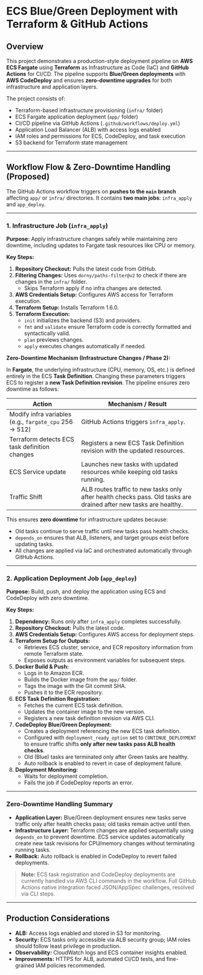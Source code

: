 # ECS Blue/Green Deployment with Terraform & GitHub Actions

## Overview

This project demonstrates a production-style deployment pipeline on **AWS ECS Fargate** using **Terraform** as Infrastructure as Code (IaC) and **GitHub Actions** for CI/CD. The pipeline supports **Blue/Green deployments** with **AWS CodeDeploy** and ensures **zero-downtime upgrades** for both infrastructure and application layers.

The project consists of:

- Terraform-based infrastructure provisioning (`infra/` folder)  
- ECS Fargate application deployment (`app/` folder)  
- CI/CD pipeline via GitHub Actions (`.github/workflows/deploy.yml`)  
- Application Load Balancer (ALB) with access logs enabled  
- IAM roles and permissions for ECS, CodeDeploy, and task execution  
- S3 backend for Terraform state management  

---

## Workflow Flow & Zero-Downtime Handling (Proposed)

The GitHub Actions workflow triggers on **pushes to the `main` branch** affecting `app/` or `infra/` directories. It contains **two main jobs**: `infra_apply` and `app_deploy`.

---

### 1. Infrastructure Job (`infra_apply`)

**Purpose:** Apply infrastructure changes safely while maintaining zero downtime, including updates to Fargate task resources like CPU or memory.

**Key Steps:**

1. **Repository Checkout:** Pulls the latest code from GitHub.  
2. **Filtering Changes:** Uses `dorny/paths-filter@v2` to check if there are changes in the `infra/` folder.  
   - Skips Terraform apply if no infra changes are detected.  
3. **AWS Credentials Setup:** Configures AWS access for Terraform execution.  
4. **Terraform Setup:** Installs Terraform 1.6.0.  
5. **Terraform Execution:**  
   - `init` initializes the backend (S3) and providers.  
   - `fmt` and `validate` ensure Terraform code is correctly formatted and syntactically valid.  
   - `plan` previews changes.  
   - `apply` executes changes automatically if needed.  

**Zero-Downtime Mechanism (Infrastructure Changes / Phase 2):**

In **Fargate**, the underlying infrastructure (CPU, memory, OS, etc.) is defined entirely in the ECS **Task Definition**. Changing these parameters triggers ECS to register a **new Task Definition revision**. The pipeline ensures zero downtime as follows:

| Action | Mechanism / Result |
|--------|------------------|
| Modify infra variables (e.g., `fargate_cpu` 256 → 512) | GitHub Actions triggers `infra_apply`. |
| Terraform detects ECS task definition changes | Registers a new ECS Task Definition revision with the updated resources. |
| ECS Service update | Launches new tasks with updated resources while keeping old tasks running. |
| Traffic Shift | ALB routes traffic to new tasks only after health checks pass. Old tasks are drained after new tasks are healthy. |

This ensures **zero downtime** for infrastructure updates because:

- Old tasks continue to serve traffic until new tasks pass health checks.  
- `depends_on` ensures that ALB, listeners, and target groups exist before updating tasks.  
- All changes are applied via IaC and orchestrated automatically through GitHub Actions.  

---

### 2. Application Deployment Job (`app_deploy`)

**Purpose:** Build, push, and deploy the application using ECS and CodeDeploy with zero downtime.

**Key Steps:**

1. **Dependency:** Runs only after `infra_apply` completes successfully.  
2. **Repository Checkout:** Pulls the latest code.  
3. **AWS Credentials Setup:** Configures AWS access for deployment steps.  
4. **Terraform Setup for Outputs:**  
   - Retrieves ECS cluster, service, and ECR repository information from remote Terraform state.  
   - Exposes outputs as environment variables for subsequent steps.  
5. **Docker Build & Push:**  
   - Logs in to Amazon ECR.  
   - Builds the Docker image from the `app/` folder.  
   - Tags the image with the Git commit SHA.  
   - Pushes it to the ECR repository.  
6. **ECS Task Definition Registration:**  
   - Fetches the current ECS task definition.  
   - Updates the container image to the new version.  
   - Registers a new task definition revision via AWS CLI.  
7. **CodeDeploy Blue/Green Deployment:**  
   - Creates a deployment referencing the new ECS task definition.  
   - Configured with `deployment_ready_option` set to `CONTINUE_DEPLOYMENT` to ensure traffic shifts **only after new tasks pass ALB health checks**.  
   - Old (Blue) tasks are terminated only after Green tasks are healthy.  
   - Auto rollback is enabled to revert in case of deployment failure.  
8. **Deployment Monitoring:**  
   - Waits for deployment completion.  
   - Fails the job if CodeDeploy reports an error.  

---

### Zero-Downtime Handling Summary

- **Application Layer:** Blue/Green deployment ensures new tasks serve traffic only after health checks pass; old tasks remain active until then.  
- **Infrastructure Layer:** Terraform changes are applied sequentially using `depends_on` to prevent downtime. ECS service updates automatically create new task revisions for CPU/memory changes without terminating running tasks.  
- **Rollback:** Auto rollback is enabled in CodeDeploy to revert failed deployments.  

> **Note:** ECS task registration and CodeDeploy deployments are currently handled via AWS CLI commands in the workflow. Full GitHub Actions native integration faced JSON/AppSpec challenges, resolved via CLI steps.

---

## Production Considerations

- **ALB:** Access logs enabled and stored in S3 for monitoring.  
- **Security:** ECS tasks only accessible via ALB security group; IAM roles should follow least privilege in production.  
- **Observability:** CloudWatch logs and ECS container insights enabled.  
- **Improvements:** HTTPS for ALB, automated CI/CD tests, and fine-grained IAM policies recommended.  
